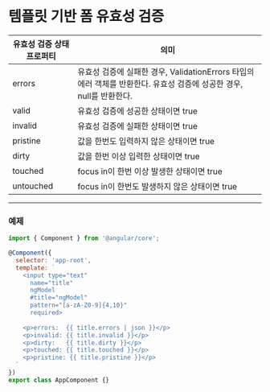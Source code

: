 
# 템플릿 기반 폼 유효성 검증
|유효성 검증 상태 프로퍼티| 의미|
|---|---|
|errors	|유효성 검증에 실패한 경우, ValidationErrors 타입의 에러 객체를 반환한다. 유효성 검증에 성공한 경우, null를 반환한다.
|valid	|유효성 검증에 성공한 상태이면 true
|invalid	|유효성 검증에 실패한 상태이면 true
|pristine	|값을 한번도 입력하지 않은 상태이면 true
|dirty	|값을 한번 이상 입력한 상태이면 true
|touched	|focus in이 한번 이상 발생한 상태이면 true
|untouched	|focus in이 한번도 발생하지 않은 상태이면 true
---
### 예제
```js
import { Component } from '@angular/core';

@Component({
  selector: 'app-root',
  template: `
    <input type="text"
      name="title"
      ngModel
      #title="ngModel"
      pattern="[a-zA-Z0-9]{4,10}"
      required>
      
    <p>errors:  {{ title.errors | json }}</p>
    <p>invalid: {{ title.invalid }}</p>
    <p>dirty:   {{ title.dirty }}</p>
    <p>touched: {{ title.touched }}</p>
    <p>pristine: {{ title.pristine }}</p>
  `
})
export class AppComponent {}
```

